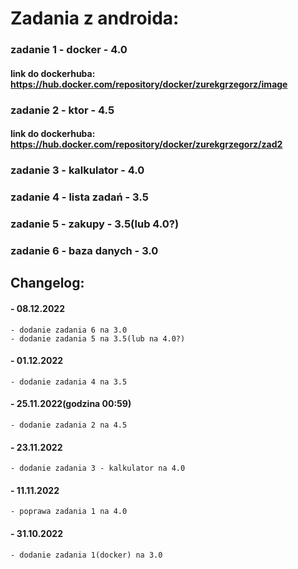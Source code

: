 # Zadania z androida:

### zadanie 1 - docker - 4.0
#### link do dockerhuba: https://hub.docker.com/repository/docker/zurekgrzegorz/image

### zadanie 2 - ktor - 4.5
#### link do dockerhuba: https://hub.docker.com/repository/docker/zurekgrzegorz/zad2

### zadanie 3 - kalkulator - 4.0

### zadanie 4 - lista zadań - 3.5

### zadanie 5 - zakupy - 3.5(lub 4.0?)

### zadanie 6 - baza danych - 3.0


## Changelog:

#### - 08.12.2022
    - dodanie zadania 6 na 3.0
	- dodanie zadania 5 na 3.5(lub na 4.0?)

#### - 01.12.2022
    - dodanie zadania 4 na 3.5

#### - 25.11.2022(godzina 00:59)
    - dodanie zadania 2 na 4.5

#### - 23.11.2022
    - dodanie zadania 3 - kalkulator na 4.0

#### - 11.11.2022
    - poprawa zadania 1 na 4.0

#### - 31.10.2022
    - dodanie zadania 1(docker) na 3.0